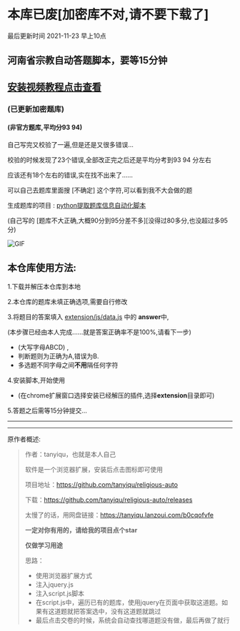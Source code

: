 # 本库已废[加密库不对,请不要下载了]

最后更新时间 2021-11-23  早上10点

## 河南省宗教自动答题脚本，要等15分钟

## [安装视频教程点击查看](https://gitee.com/zkeq/religious-auto/raw/main/not100.mp4)

### (已更新加密题库)

#### (非官方题库,平均分93 94)

自己写完又校验了一遍,但是还是又很多错误...

校验的时候发现了23个错误,全部改正完之后还是平均分考到93  94 分左右

应该还有18个左右的错误,实在找不出来了......

可以自己去题库里面搜  [不确定]   这个字符,可以看到我不大会做的题

生成题库的项目 : [python提取题库信息自动化脚本](https://github.com/zkeq/religious-auto_data-py)

(自己写的  [题库不大正确,大概90分到95分差不多][没得过80多分,也没超过多95分)

![GIF](https://edu-image.nosdn.127.net/D97468EE8EBE2D04A09C4B76A3F55FE6.gif)

## 本仓库使用方法:

1.下载并解压本仓库到本地

2.本仓库的题库未填正确选项,需要自行修改

3.将题目的答案填入 [extension/js/data.js](/extension/js/data.js) 中的 **answer**中,

  (本步骤已经由本人完成......就是答案正确率不是100%,请看下一步)
  -  (大写字母ABCD) , 
  -  判断题则为正确为A,错误为B. 
  -  多选题不同字母之间**不用**隔任何字符

4.安装脚本,开始使用
  - (在chrome扩展窗口选择安装已经解压的插件,选择**extension**目录即可)

5.答题之后需等15分钟提交...
<!-- 
5.~~快捷提交命令( F12 并打开控制台 输入以下内容):~~ 
  -  ~~` starttime = '2021-11-XX XX:XX:XX' `即为设置开始时间

  - ~~`autoSubmit()`为提交命令 -->

-------------
-------------
原作者概述:

> 作者：tanyiqu，也就是本人自己
>
> 软件是一个浏览器扩展，安装后点击图标即可使用
> 
> 
> 
> 项目地址：https://github.com/tanyiqu/religious-auto
> 
> 下载：https://github.com/tanyiqu/religious-auto/releases
> 
> 太慢了的话，用网盘链接：https://tanyiqu.lanzoui.com/b0cqofvfe
> 
> **一定对你有用的，请给我的项目点个star**
>
> **仅做学习用途**
> 
> 思路：
> 
> - 使用浏览器扩展方式
> - 注入jquery.js
> - 注入script.js脚本
> - 在script.js中，遍历已有的题库，使用jquery在页面中获取这道题。如果有这道题就把答案选中，没有这道题就跳过
> - 最后点击交卷的时候，系统会自动查找哪道题没有做，最后再做了就行
